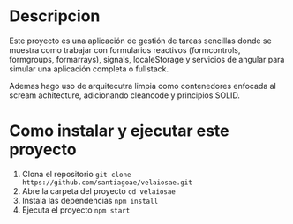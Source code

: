 # Descripcion

Este proyecto es una aplicación de gestión de tareas sencillas donde se muestra como trabajar con formularios reactivos (formcontrols, formgroups, formarrays), signals, localeStorage y servicios de angular para simular una aplicación completa o fullstack.

Ademas hago uso de arquitecutra limpia como contenedores enfocada al scream achitecture, adicionando cleancode y principios SOLID.

# Como instalar y ejecutar este proyecto

1. Clona el repositorio
   `git clone https://github.com/santiagoae/velaiosae.git`
2. Abre la carpeta del proyecto
   `cd velaiosae`
3. Instala las dependencias
   `npm install`
4. Ejecuta el proyecto
   `npm start`
